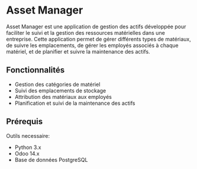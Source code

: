 # Asset Manager

Asset Manager est une application de gestion des actifs développée pour faciliter le suivi et la gestion des ressources matérielles dans une entreprise. Cette application permet de gérer différents types de matériaux, de suivre les emplacements, de gérer les employés associés à chaque matériel, et de planifier et suivre la maintenance des actifs.

## Fonctionnalités

- Gestion des catégories de matériel
- Suivi des emplacements de stockage
- Attribution des matériaux aux employés
- Planification et suivi de la maintenance des actifs

## Prérequis

Outils necessaire:
- Python 3.x
- Odoo 14.x
- Base de données PostgreSQL
